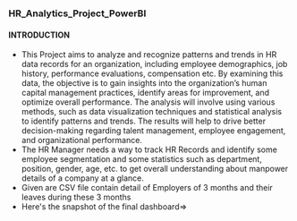 ### HR_Analytics_Project_PowerBI
#### INTRODUCTION
* This Project aims to analyze and recognize patterns and trends in HR data records for an organization, including employee demographics, job history, performance evaluations, compensation etc. By examining this data, the objective is to gain insights into the organization’s human capital management practices, identify areas for improvement, and optimize overall performance. The analysis will involve using various methods, such as data visualization techniques and statistical analysis to identify patterns and trends. The results will help to drive better decision-making regarding talent management, employee engagement, and organizational performance.
* The HR Manager needs a way to track HR Records and identify some employee segmentation and some statistics such as department, position, gender, age, etc. to get overall understanding about manpower details of a company at a glance.
* Given are CSV file contain detail of Employers of 3 months and their leaves during these 3 months
* Here's the snapshot of the final dashboard=> 
